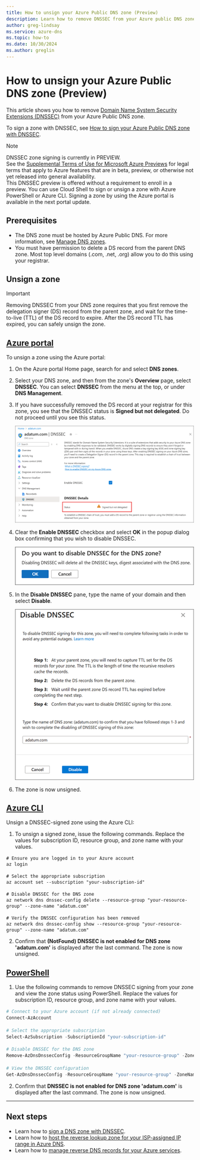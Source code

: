 ```yaml
---
title: How to unsign your Azure Public DNS zone (Preview)
description: Learn how to remove DNSSEC from your Azure public DNS zone. 
author: greg-lindsay
ms.service: azure-dns
ms.topic: how-to
ms.date: 10/30/2024
ms.author: greglin
---
```


# How to unsign your Azure Public DNS zone (Preview)

This article shows you how to remove [Domain Name System Security Extensions (DNSSEC)](dnssec.md) from your Azure Public DNS zone.

To sign a zone with DNSSEC, see [How to sign your Azure Public DNS zone with DNSSEC](dnssec-how-to.md).

> [!NOTE]
> DNSSEC zone signing is currently in PREVIEW.<br> 
> See the [Supplemental Terms of Use for Microsoft Azure Previews](https://azure.microsoft.com/support/legal/preview-supplemental-terms/) for legal terms that apply to Azure features that are in beta, preview, or otherwise not yet released into general availability.<br>
> This DNSSEC preview is offered without a requirement to enroll in a preview. You can use Cloud Shell to sign or unsign a zone with Azure PowerShell or Azure CLI. Signing a zone by using the Azure portal is available in the next portal update.

## Prerequisites

* The DNS zone must be hosted by Azure Public DNS. For more information, see [Manage DNS zones](/azure/dns/dns-operations-dnszones-portal).
* You must have permission to delete a DS record from the parent DNS zone. Most top level domains (.com, .net, .org) allow you to do this using your registrar.

## Unsign a zone

> [!IMPORTANT]
> Removing DNSSEC from your DNS zone requires that you first remove the delegation signer (DS) record from the parent zone, and wait for the time-to-live (TTL) of the DS record to expire. After the DS record TTL has expired, you can safely unsign the zone.

## [Azure portal](#tab/sign-portal)

To unsign a zone using the Azure portal:

1. On the Azure portal Home page, search for and select **DNS zones**.
2. Select your DNS zone, and then from the zone's **Overview** page, select **DNSSEC**. You can select **DNSSEC** from the menu at the top, or under **DNS Management**.
3. If you have successfully removed the DS record at your registrar for this zone, you see that the DNSSEC status is **Signed but not delegated**. Do not proceed until you see this status.

    ![Screenshot of confirming to disable DNSSEC.](./media/dnssec-how-to/ds-removed.png)

4. Clear the **Enable DNSSEC** checkbox and select **OK** in the popup dialog box confirming that you wish to disable DNSSEC.

    ![Screenshot of DNSSEC status.](./media/dnssec-how-to/disable-dnssec.png)

5. In the **Disable DNSSEC** pane, type the name of your domain and then select **Disable**. 

    ![Screenshot of the disable DNSSEC pane.](./media/dnssec-how-to/disable-pane.png)

6. The zone is now unsigned.

## [Azure CLI](#tab/sign-cli)

Unsign a DNSSEC-signed zone using the Azure CLI:

1. To unsign a signed zone, issue the following commands. Replace the values for subscription ID, resource group, and zone name with your values.

```azurepowershell-interactive
# Ensure you are logged in to your Azure account
az login

# Select the appropriate subscription
az account set --subscription "your-subscription-id"

# Disable DNSSEC for the DNS zone
az network dns dnssec-config delete --resource-group "your-resource-group" --zone-name "adatum.com"

# Verify the DNSSEC configuration has been removed
az network dns dnssec-config show --resource-group "your-resource-group" --zone-name "adatum.com"
```

2. Confirm that **(NotFound) DNSSEC is not enabled for DNS zone 'adatum.com'** is displayed after the last command. The zone is now unsigned.

## [PowerShell](#tab/sign-powershell)

1. Use the following commands to remove DNSSEC signing from your zone and view the zone status using PowerShell. Replace the values for subscription ID, resource group, and zone name with your values.

```PowerShell
# Connect to your Azure account (if not already connected)
Connect-AzAccount

# Select the appropriate subscription
Select-AzSubscription -SubscriptionId "your-subscription-id"

# Disable DNSSEC for the DNS zone
Remove-AzDnsDnssecConfig -ResourceGroupName "your-resource-group" -ZoneName "adatum.com"

# View the DNSSEC configuration
Get-AzDnsDnssecConfig -ResourceGroupName "your-resource-group" -ZoneName "adatum.com"
```

2. Confirm that **DNSSEC is not enabled for DNS zone 'adatum.com'** is displayed after the last command. The zone is now unsigned.

---

## Next steps

- Learn how to [sign a DNS zone with DNSSEC](dnssec-how-to.md).
- Learn how to [host the reverse lookup zone for your ISP-assigned IP range in Azure DNS](dns-reverse-dns-for-azure-services.md).
- Learn how to [manage reverse DNS records for your Azure services](dns-reverse-dns-for-azure-services.md).